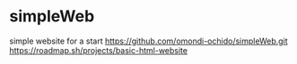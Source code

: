 # simpleWeb
simple website  for a start
https://github.com/omondi-ochido/simpleWeb.git
https://roadmap.sh/projects/basic-html-website
